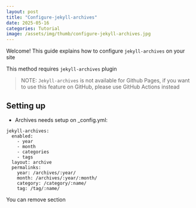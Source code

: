 ```yaml
---
layout: post
title: "Configure-jekyll-archives"
date: 2025-05-16
categories: Tutorial
image: /assets/img/thumb/configure-jekyll-archives.jpg
---
```


Welcome! This guide explains how to configure `jekyll-archives` on your site

This method requires `jekyll-archives` plugin

> NOTE: `Jekyll-archives` is not available for Github Pages, if you want to use this feature on GitHub, please use GitHub Actions instead

## Setting up

- Archives needs setup on _config.yml:

```
jekyll-archives:
  enabled:
    - year
    - month
    - categories
    - tags
  layout: archive
  permalinks:
    year: /archives/:year/
    month: /archives/:year/:month/
    category: /category/:name/
    tag: /tag/:name/
```

You can remove section